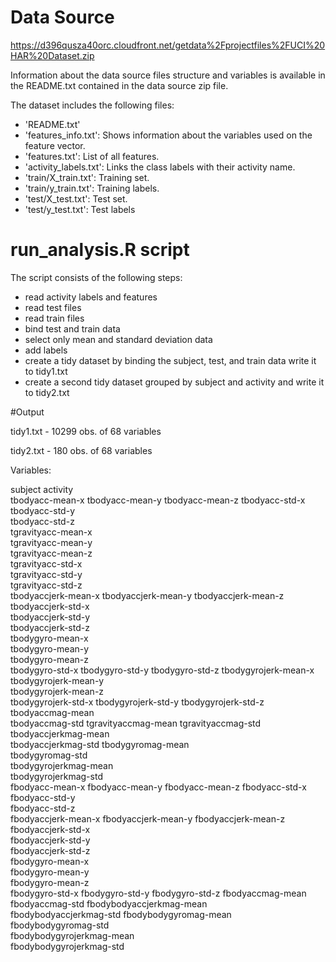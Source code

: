 # Data Source

https://d396qusza40orc.cloudfront.net/getdata%2Fprojectfiles%2FUCI%20HAR%20Dataset.zip

Information about the data source files structure and variables is available in the README.txt contained in the data source zip file.

The dataset includes the following files:
- 'README.txt'
- 'features_info.txt': Shows information about the variables used on the feature vector.
- 'features.txt': List of all features.
- 'activity_labels.txt': Links the class labels with their activity name.
- 'train/X_train.txt': Training set.
- 'train/y_train.txt': Training labels.
- 'test/X_test.txt': Test set.
- 'test/y_test.txt': Test labels

# run_analysis.R script

The script consists of the following steps:
- read activity labels and features
- read test files 
- read train files
- bind test and train data
- select only mean and standard deviation data
- add labels
- create a tidy dataset by binding the subject, test, and train data write it to tidy1.txt
- create a second tidy dataset grouped by subject and activity and write it to tidy2.txt

#Output

tidy1.txt - 10299 obs. of 68 variables

tidy2.txt - 180 obs. of 68 variables

Variables:

subject	
activity	
tbodyacc-mean-x	
tbodyacc-mean-y	
tbodyacc-mean-z	
tbodyacc-std-x	
tbodyacc-std-y	
tbodyacc-std-z	
tgravityacc-mean-x	
tgravityacc-mean-y	
tgravityacc-mean-z	
tgravityacc-std-x	
tgravityacc-std-y	
tgravityacc-std-z	
tbodyaccjerk-mean-x	
tbodyaccjerk-mean-y	
tbodyaccjerk-mean-z	
tbodyaccjerk-std-x	
tbodyaccjerk-std-y	
tbodyaccjerk-std-z	
tbodygyro-mean-x	
tbodygyro-mean-y	
tbodygyro-mean-z	
tbodygyro-std-x	
tbodygyro-std-y	
tbodygyro-std-z	
tbodygyrojerk-mean-x	
tbodygyrojerk-mean-y	
tbodygyrojerk-mean-z	
tbodygyrojerk-std-x	
tbodygyrojerk-std-y	
tbodygyrojerk-std-z	
tbodyaccmag-mean	
tbodyaccmag-std	
tgravityaccmag-mean	
tgravityaccmag-std	
tbodyaccjerkmag-mean	
tbodyaccjerkmag-std	
tbodygyromag-mean	
tbodygyromag-std	
tbodygyrojerkmag-mean	
tbodygyrojerkmag-std	
fbodyacc-mean-x	
fbodyacc-mean-y	
fbodyacc-mean-z	
fbodyacc-std-x	
fbodyacc-std-y	
fbodyacc-std-z	
fbodyaccjerk-mean-x	
fbodyaccjerk-mean-y	
fbodyaccjerk-mean-z	
fbodyaccjerk-std-x	
fbodyaccjerk-std-y	
fbodyaccjerk-std-z	
fbodygyro-mean-x	
fbodygyro-mean-y	
fbodygyro-mean-z	
fbodygyro-std-x	
fbodygyro-std-y	
fbodygyro-std-z	
fbodyaccmag-mean	
fbodyaccmag-std	
fbodybodyaccjerkmag-mean	
fbodybodyaccjerkmag-std	
fbodybodygyromag-mean	
fbodybodygyromag-std	
fbodybodygyrojerkmag-mean	
fbodybodygyrojerkmag-std



